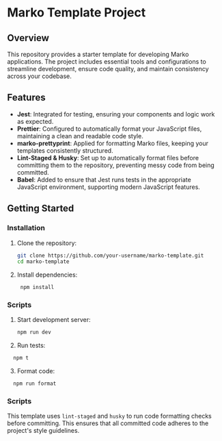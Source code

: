 # Marko Template Project

## Overview

This repository provides a starter template for developing Marko applications. The project includes essential tools and configurations to streamline development, ensure code quality, and maintain consistency across your codebase.

## Features

- **Jest**: Integrated for testing, ensuring your components and logic work as expected.
- **Prettier**: Configured to automatically format your JavaScript files, maintaining a clean and readable code style.
- **marko-prettyprint**: Applied for formatting Marko files, keeping your templates consistently structured.
- **Lint-Staged & Husky**: Set up to automatically format files before committing them to the repository, preventing messy code from being committed.
- **Babel**: Added to ensure that Jest runs tests in the appropriate JavaScript environment, supporting modern JavaScript features.

## Getting Started

### Installation

1. Clone the repository:
   ```bash
   git clone https://github.com/your-username/marko-template.git
   cd marko-template
   ```

2. Install dependencies:
   ```bash
    npm install
   ```


### Scripts

1. Start development server:
    ```bash
    npm run dev
   ```

2. Run tests:
  ```bash
    npm t
   ```

3. Format code:
  ```bash
    npm run format
   ```

### Scripts
This template uses `lint-staged` and `husky` to run code formatting checks before committing. This ensures that all committed code adheres to the project's style guidelines.